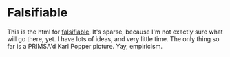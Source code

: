 Falsifiable
===========

This is the html for [falsifiable](http://falsifiable.com). It's sparse,
because I'm not exactly sure what will go there, yet. I have lots of
ideas, and very little time. The only thing so far is a PRIMSA'd Karl
Popper picture. Yay, empiricism. 
